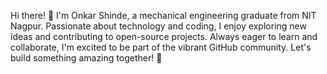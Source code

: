 Hi there! 👋 I'm Onkar Shinde, a mechanical engineering graduate from NIT Nagpur. 
Passionate about technology and coding, I enjoy exploring new ideas and contributing 
to open-source projects. Always eager to learn and collaborate, I'm excited to be 
part of the vibrant GitHub community. Let's build something amazing together! 🚀
